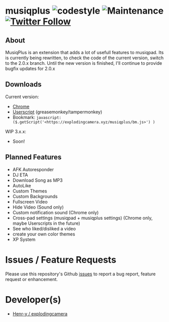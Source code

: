 # musiqplus ![codestyle](https://img.shields.io/badge/code%20style-airbnb-orange.svg) ![Maintenance](https://img.shields.io/maintenance/yes/2016.svg) [![Twitter Follow](https://img.shields.io/twitter/follow/explodingcamera.svg?style=social)](https://twitter.com/ExplodingCamera)

## About

MusiqPlus is an extension that adds a lot of usefull features to musiqpad. Its is currently being rewritten, to check the code of the current version, switch to the 2.0.x branch.
Until the new version is finished, I'll continue to provide bugfix updates for 2.0.x

## Downloads

Current version:

- [Chrome](https://chrome.google.com/webstore/detail/cdllelmnnfgcnkfmbcnnginopojgkoih)
- [Userscript](https://explodingcamera.xyz/musiqplus/mqplus.user.js) (greasemonkey/tampermonkey)
- Bookmark: `javascript:($.getScript('<https://explodingcamera.xyz/musiqplus/bm.js>') )`

WIP 3.x.x:

- Soon!

## Planned Features

- AFK Autoresponder
- DJ ETA
- Download Song as MP3
- AutoLike
- Custom Themes
- Custom Backgrounds
- Fullscreen Video
- Hide Video (Sound only)
- Custom notification sound (Chrome only)
- Cross-pad settings (musiqpad + musiqplus settings) (Chrome only, maybe Userscripts in the future)
- See who liked/disliked a video
- create your own color themes
- XP System

# Issues / Feature Requests

Please use this repository's Github [issues](https://github.com/explodingcamera/musiqplus/issues) to report a bug report, feature request or enhancement.

# Developer(s)

- [Henr-y / explodingcamera](https://github.com/henr-y)
